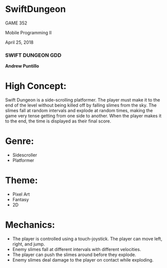 # SwiftDungeon

GAME 352

Mobile Programming II

April 25, 2018

### SWIFT DUNGEON GDD

**Andrew Puntillo**

# High Concept:
Swift Dungeon is a side-scrolling platformer. The player must make it to the end of the level without being killed off by falling slimes from the sky. The slimes fall at random intervals and explode at random times, making the game very tense getting from one side to another. When the player makes it to the end, the time is displayed as their final score.

# Genre:
- Sidescroller
- Platformer

# Theme:
- Pixel Art
- Fantasy
- 2D

# Mechanics:
- The player is controlled using a touch-joystick. The player can move left, right, and jump.
- Enemy slimes fall at different intervals with different velocities.
- The player can push the slimes around before they explode.
- Enemy slimes deal damage to the player on contact while exploding.


